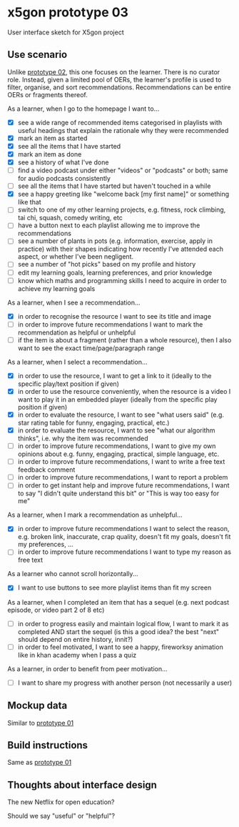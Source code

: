 # x5gon prototype 03

User interface sketch for X5gon project

## Use scenario

Unlike [prototype 02](https://github.com/stefankreitmayer/x5_02_trays), this one focuses on the learner. There is no curator role. Instead, given a limited pool of OERs, the learner's profile is used to filter, organise, and sort recommendations. Recommendations can be entire OERs or fragments thereof.

As a learner, when I go to the homepage I want to...
- [x] see a wide range of recommended items categorised in playlists with useful headings that explain the rationale why they were recommended
- [x] mark an item as started
- [x] see all the items that I have started
- [x] mark an item as done
- [x] see a history of what I've done
- [ ] find a video podcast under either "videos" or "podcasts" or both; same for audio podcasts consistently
- [ ] see all the items that I have started but haven't touched in a while
- [x] see a happy greeting like "welcome back [my first name]" or something like that
- [ ] switch to one of my other learning projects, e.g. fitness, rock climbing, tai chi, squash, comedy writing, etc
- [ ] have a button next to each playlist allowing me to improve the recommendations
- [ ] see a number of plants in pots (e.g. information, exercise, apply in practice) with their shapes indicating how recently I've attended each aspect, or whether I've been negligent.
- [ ] see a number of "hot picks" based on my profile and history
- [ ] edit my learning goals, learning preferences, and prior knowledge
- [ ] know which maths and programming skills I need to acquire in order to achieve my learning goals

As a learner, when I see a recommendation...
- [x] in order to recognise the resource I want to see its title and image
- [ ] in order to improve future recommendations I want to mark the recommendation as helpful or unhelpful
- [ ] if the item is about a fragment (rather than a whole resource), then I also want to see the exact time/page/paragraph range

As a learner, when I select a recommendation...
- [x] in order to use the resource, I want to get a link to it (ideally to the specific play/text position if given)
- [x] in order to use the resource conveniently, when the resource is a video I want to play it in an embedded player (ideally from the specific play position if given)
- [x] in order to evaluate the resource, I want to see "what users said" (e.g. star rating table for funny, engaging, practical, etc.)
- [x] in order to evaluate the resource, I want to see "what our algorithm thinks", i.e. why the item was recommended
- [ ] in order to improve future recommendations, I want to give my own opinions about e.g. funny, engaging, practical, simple language, etc.
- [ ] in order to improve future recommendations, I want to write a free text feedback comment
- [ ] in order to improve future recommendations, I want to report a problem
- [ ] in order to get instant help and improve future recommendations, I want to say "I didn't quite understand this bit" or "This is way too easy for me"

As a learner, when I mark a recommendation as unhelpful...
- [x] in order to improve future recommendations I want to select the reason, e.g. broken link, inaccurate, crap quality, doesn't fit my goals, doesn't fit my preferences, ...
- [ ] in order to improve future recommendations I want to type my reason as free text

As a learner who cannot scroll horizontally...
- [x] I want to use buttons to see more playlist items than fit my screen

As a learner, when I completed an item that has a sequel (e.g. next podcast episode, or video part 2 of 8 etc)
- [ ] in order to progress easily and maintain logical flow, I want to mark it as completed AND start the sequel (is this a good idea? the best "next" should depend on entire history, innit?)
- [ ] in order to feel motivated, I want to see a happy, fireworksy animation like in khan academy when I pass a quiz

As a learner, in order to benefit from peer motivation...
- [ ] I want to share my progress with another person (not necessarily a user)


## Mockup data

Similar to [prototype 01](https://github.com/stefankreitmayer/x5_01_metacourse)

## Build instructions

Same as [prototype 01](https://github.com/stefankreitmayer/x5_01_metacourse)

## Thoughts about interface design

The new Netflix for open education?

Should we say "useful" or "helpful"?
